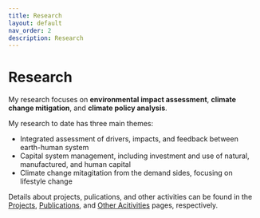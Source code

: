 ```yaml
---
title: Research
layout: default
nav_order: 2
description: Research
---
```

# **Research**
My research focuses on **environmental impact assessment**, **climate change mitigation**, and **climate policy analysis**.

My research to date has three main themes:

- Integrated assessment of drivers, impacts, and feedback between earth-human system
- Capital system management, including investment and use of natural, manufactured, and human capital
- Climate change mitagitation from the demand sides, focusing on lifestyle change

Details about projects, pulications, and other activities can be found in the [Projects](https://yequanliang1993.github.io/site_quanliang_ye/project.html), [Publications](https://yequanliang1993.github.io/site_quanliang_ye/publication.html), and [Other Acitivities](https://yequanliang1993.github.io/site_quanliang_ye/other_activity.html) pages, respectively.